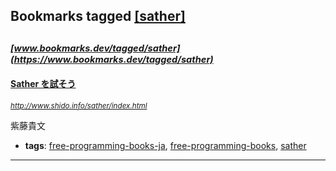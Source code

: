 ## Bookmarks tagged [[sather]](https://www.bookmarks.dev/search?q=[sather])

_<sup><sup>[www.bookmarks.dev/tagged/sather](https://www.bookmarks.dev/tagged/sather)</sup></sup>_
---
#### [Sather を試そう](http://www.shido.info/sather/index.html)
_<sup>http://www.shido.info/sather/index.html</sup>_

紫藤貴文
* **tags**: [free-programming-books-ja](../tagged/free-programming-books-ja.md), [free-programming-books](../tagged/free-programming-books.md), [sather](../tagged/sather.md)
---
